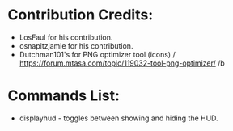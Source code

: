 # Contribution Credits:
- LosFaul for his contribution.
- osnapitzjamie for his contribution.
- Dutchman101's for PNG optimizer tool (icons) / https://forum.mtasa.com/topic/119032-tool-png-optimizer/
/b
# Commands List:
- displayhud - toggles between showing and hiding the HUD.
